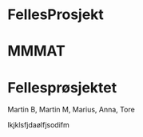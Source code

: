 # FellesProsjekt
# MMMAT
# Fellesprøsjektet


Martin B, Martin M, Marius, Anna, Tore 




lkjklsfjdaølfjsodifm